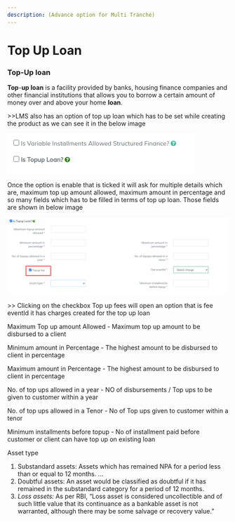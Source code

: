 ```yaml
---
description: (Advance option for Multi Tranche)
---
```


# Top Up Loan

### Top-Up loan

**Top**-**up loan** is a facility provided by banks, housing finance companies and other financial institutions that allows you to borrow a certain amount of money over and above your home **loan**.

\>>LMS also has an option of top up loan which has to be set while creating the product as we can see it in the below image

![](<../../../../.gitbook/assets/Screenshot304 (1).png>)

Once the option is enable that is ticked it will ask for multiple details which are, maximum top up amount allowed, maximum amount in percentage and so many fields which has to be filled in terms of top up loan. Those fields are shown in below image

![](../../../../.gitbook/assets/Screenshot306.png)

\>> Clicking on the checkbox Top up fees will open an option that is fee eventId it has charges created for the top up loan&#x20;

Maximum Top up amount Allowed - Maximum top up amount to be disbursed to a client

Minimum amount in Percentage - The highest amount to be disbursed to client in percentage

Maximum amount in Percentage - The highest amount to be disbursed to client in percentage

No. of top ups allowed in a year - NO of disbursements / Top ups to be given to customer within a year

No. of top ups allowed in a Tenor - No of Top ups given to customer within a tenor

Minimum installments before topup - No of installment paid before customer or client can have top up on existing loan&#x20;

Asset type&#x20;

1. Substandard assets: Assets which has remained NPA for a period less than or equal to 12 months. ...
2. &#x20;Doubtful assets: An asset would be classified as doubtful if it has remained in the substandard category for a period of 12 months.
3. _Loss assets:_ As per RBI, “Loss asset is considered uncollectible and of such little value that its continuance as a bankable asset is not warranted, although there may be some salvage or recovery value.”

&#x20;







